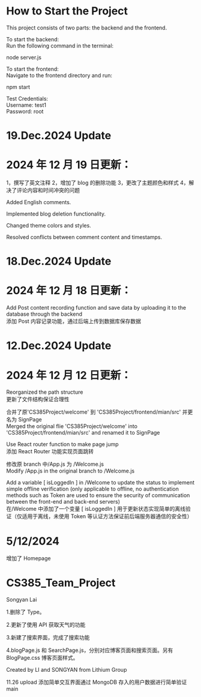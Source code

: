 # How to Start the Project 
This project consists of two parts: the backend and the frontend.<br>

To start the backend:<br>
Run the following command in the terminal:<br>

node server.js<br>

To start the frontend:<br>
Navigate to the frontend directory and run:<br>

npm start<br>

Test Credentials:<br>
Username: test1<br>
Password: root

# 19.Dec.2024 Update <br>

# 2024 年 12 月 19 日更新：<br>

1，撰写了英文注释 2，增加了 blog 的删除功能 3，更改了主题颜色和样式 4，解决了评论内容和时间冲突的问题

Added English comments.

Implemented blog deletion functionality.

Changed theme colors and styles.

Resolved conflicts between comment content and timestamps.

# 18.Dec.2024 Update <br>

# 2024 年 12 月 18 日更新：<br>

Add Post content recording function and save data by uploading it to the database through the backend<br>
添加 Post 内容记录功能，通过后端上传到数据库保存数据

# 12.Dec.2024 Update <br>

# 2024 年 12 月 12 日更新：<br>

Reorganized the path structure <br>
更新了文件结构保证合理性<br>

合并了原'CS385Project/welcome' 到 'CS385Project/frontend/mian/src' 并更名为 SignPage <br>
Merged the original flie 'CS385Project/welcome' into 'CS385Project/frontend/mian/src' and renamed it to SignPage

Use React router function to make page jump <br>
添加 React Router 功能实现页面跳转

修改原 branch 中/App.js 为 /Welcome.js <br>
Modify /App.js in the original branch to /Welcome.js

Add a variable [ isLoggedIn ] in /Welcome to update the status to implement simple offline verification (only applicable to offline, no authentication methods such as Token are used to ensure the security of communication between the front-end and back-end servers) <br>
在/Welcome 中添加了一个变量 [ isLoggedIn ] 用于更新状态实现简单的离线验证（仅适用于离线，未使用 Token 等认证方法保证前后端服务器通信的安全性）

# 5/12/2024

增加了 Homepage

# CS385_Team_Project

Songyan Lai

1.删除了 Type。

2.更新了使用 API 获取天气的功能

3.新建了搜索界面，完成了搜索功能

4.blogPage.js 和 SearchPage.js，分别对应博客页面和搜索页面。另有 BlogPage.css 博客页面样式。

Created by LI and SONGYAN from Lithium Group

11.26 upload
添加简单交互界面通过 MongoDB 存入的用户数据进行简单验证
main

